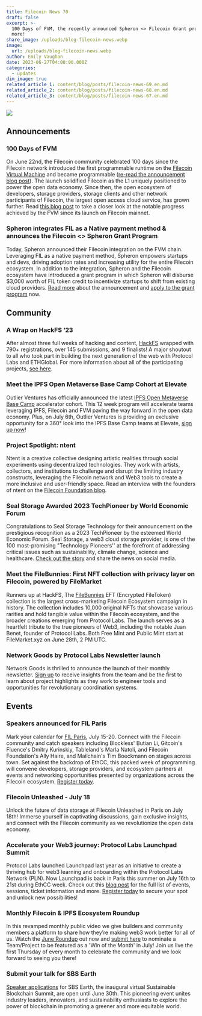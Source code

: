 ```yaml
---
title: Filecoin News 70
draft: false
excerpt: >-
  100 Days of FVM, the recently announced Spheron <> Filecoin Grant program, and
  more!
share_image: /uploads/blog-filecoin-news.webp
image:
  url: /uploads/blog-filecoin-news.webp
author: Emily Vaughan
date: 2023-06-27T04:00:00.000Z
categories:
  - updates
dim_image: true
related_article_1: content/blog/posts/filecoin-news-69.en.md
related_article_2: content/blog/posts/filecoin-news-68.en.md
related_article_3: content/blog/posts/filecoin-news-67.en.md
---
```


![](/uploads/Filecoin-News-70.webp)

## Announcements

### 100 Days of FVM

On June 22nd, the Filecoin community celebrated 100 days since the Filecoin network introduced the first programmable runtime on the [Filecoin Virtual Machine](http://fvm.filecoin.io/) and became programmable ([re-read the announcement blog post](https://filecoin.io/blog/posts/fvm-is-live-on-mainnet/)). The launch solidified Filecoin as the L1 uniquely positioned to power the open data economy. Since then, the open ecosystem of developers, storage providers, storage clients and other network participants of Filecoin, the largest open access cloud service, has grown further. Read [this blog post](https://filecoin.io/blog/posts/100-days-of-fvm/) to take a closer look at the notable progress achieved by the FVM since its launch on Filecoin mainnet.

### Spheron integrates FIL as a Native payment method & announces the Filecoin \<> Spheron Grant Program

Today, Spheron announced their Filecoin integration on the FVM chain. Leveraging FIL as a native payment method, Spheron empowers startups and devs, driving adoption rates and increasing utility for the entire Filecoin ecosystem. In addition to the integration, Spheron and the Filecoin ecosystem have introduced a grant program in which Spheron will disburse $3,000 worth of FIL token credit to incentivize startups to shift from existing cloud providers. [Read more](https://spheron.medium.com/revolutionizing-web3-infrastructure-spheron-integrates-filecoin-fil-as-a-native-payment-method-7e4f73585c5f) about the announcement and [apply to the grant program](https://b4t4v7fj3cd.typeform.com/to/DJ3VtH3k?typeform-source=t.co) now. 

## Community 

### A Wrap on HackFS ‘23

After almost three full weeks of hacking and content, [HackFS](https://ethglobal.com/events/hackfs2023) wrapped with 790+ registrations, over 145 submissions, and 9 finalists! A major shoutout to all who took part in building the next generation of the web with Protocol Labs and ETHGlobal. For more information about all of the participating projects, [see here](https://ethglobal.com/showcase?events=hackfs2023).

### Meet the IPFS Open Metaverse Base Camp Cohort at Elevate

Outlier Ventures has officially announced the latest [IPFS Open Metaverse Base Camp](https://outlierventures.io/ipfs-open-metaverse-base-camp/) accelerator cohort. This 12 week program will accelerate teams leveraging IPFS, Filecoin and FVM paving the way forward in the open data economy. Plus, on July 6th, Outlier Ventures is providing an exclusive opportunity for a 360° look into the IPFS Base Camp teams at Elevate, [sign up now](http://outlierventures.io/elevate)! 

### Project Spotlight: ntent

Ntent is a creative collective designing artistic realities through social experiments using decentralized technologies. They work with artists, collectors, and institutions to challenge and disrupt the limiting industry constructs, leveraging the Filecoin network and Web3 tools to create a more inclusive and user-friendly space. Read an interview with the founders of ntent on the [Filecoin Foundation blog](https://fil.org/blog/remixing-the-art-world-with-blockchain-technology-a-q-a-with-ntent/).

### Seal Storage Awarded 2023 TechPioneer by World Economic Forum

Congratulations to Seal Storage Technology for their announcement on the prestigious recognition as a 2023 TechPioneer by the esteemed World Economic Forum. Seal Storage, a web3 cloud storage provider, is one of the 100 most-promising "Technology Pioneers'' at the forefront of addressing critical issues such as sustainability, climate change, science and healthcare. [Check out the story](https://www.newswire.ca/news-releases/world-economic-forum-names-seal-storage-technology-a-2023-technology-pioneer-805769187.html) and share the news on social media.

### Meet the FileBunnies: First NFT collection with privacy layer on Filecoin, powered by FileMarket

Runners up at HackFS, The [FileBunnies](https://filebunnies.xyz/) EFT (Encrypted FileToken) collection is the largest cross-marketing Filecoin Ecosystem campaign in history. The collection includes 10,000 original NFTs that showcase various rarities and hold tangible value within the Filecoin ecosystem, and the broader creations emerging from Protocol Labs. The launch serves as a heartfelt tribute to the true pioneers of Web3, including the notable Juan Benet, founder of Protocol Labs. Both Free Mint and Public Mint start at FileMarket.xyz on June 28th, 2 PM UTC. 

### Network Goods by Protocol Labs Newsletter launch 

Network Goods is thrilled to announce the launch of their monthly newsletter. [Sign up](https://networkgoods.io/contact#newsletter) to receive insights from the team and be the first to learn about project highlights as they work to engineer tools and opportunities for revolutionary coordination systems.

## Events 

### Speakers announced for FIL Paris

Mark your calendar for [FIL Paris](http://fil-paris.io/), July 15-20. Connect with the Filecoin community and catch speakers including Blockless' Butian Li, Gitcoin's Fluence's Dmitry Kurinskiy, Tableland's Marla Natoli, and Filecoin Foundation's Ally Haire, and Mailchain's Tim Boeckmann on stages across town. Set against the backdrop of EthCC, this packed week of programming will convene developers, storage providers, and ecosystem partners at events and networking opportunities presented by organizations across the Filecoin ecosystem. [Register today](http://fil-paris.io/).

### Filecoin Unleashed - July 18

Unlock the future of data storage at Filecoin Unleashed in Paris on July 18th! Immerse yourself in captivating discussions, gain exclusive insights, and connect with the Filecoin community as we revolutionize the open data economy.

### Accelerate your Web3 journey: Protocol Labs Launchpad Summit

Protocol Labs launched Launchpad last year as an initiative to create a thriving hub for web3 learning and onboarding within the Protocol Labs Network (PLN). Now Launchpad is back in Paris this summer on July 16th to 21st during EthCC week. Check out this [blog post](https://protocol.ai/blog/launchpad-summit-paris-2023/) for the full list of events, sessions, ticket information and more. [Register today](https://notionforms.io/forms/lp-summit-registration-paris-2023) to secure your spot and unlock new possibilities!

### Monthly Filecoin & IPFS Ecosystem Roundup

In this revamped monthly public video we give builders and community members a platform to share how they’re making web3 work better for all of us. Watch the [June Roundup](https://www.youtube.com/watch?v=pXRr6X12nLQ) out now and [submit here](https://airtable.com/shrcadO9WAnQ5nJvA) to nominate a Team/Project to be featured as a 'Win of the Month' in July! Join us live the first Thursday of every month to celebrate the community and we look forward to seeing you there!

### Submit your talk for SBS Earth

[Speaker applications](https://airtable.com/shrDMbSOehx2XDiho) for SBS Earth, the inaugural virtual Sustainable Blockchain Summit, are open until June 30th. This pioneering event unites industry leaders, innovators, and sustainability enthusiasts to explore the power of blockchain in promoting a greener and more equitable world.

